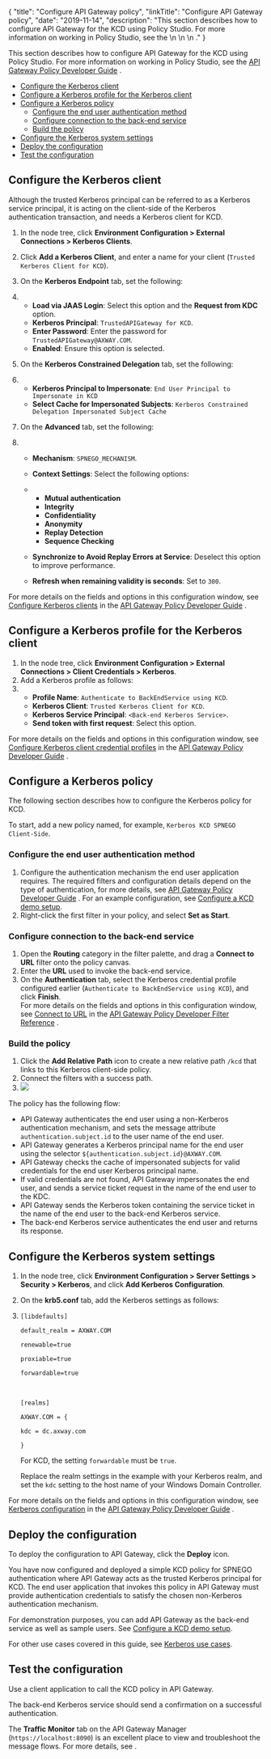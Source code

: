 {
"title": "Configure API Gateway policy",
"linkTitle": "Configure API Gateway policy",
"date": "2019-11-14",
"description": "This section describes how to configure API Gateway for the KCD using Policy Studio. For more information on working in Policy Studio, see the \\n \\n \\n ."
}
﻿

This section describes how to configure API Gateway for the KCD using Policy Studio. For more information on working in Policy Studio, see the
[API Gateway Policy Developer Guide](/bundle/APIGateway_77_PolicyDevGuide_allOS_en_HTML5/)
.

-   [Configure the Kerberos client](#Configur)
-   [Configure a Kerberos profile for the Kerberos client](#Configur2)
-   [Configure a Kerberos policy](#Configur4)
    -   [Configure the end user authentication method](#Configur3)
    -   [Configure connection to the back-end service](#Configur6)
    -   [Build the policy](#Build)
-   [Configure the Kerberos system settings](#Configur5)
-   [Deploy the configuration](#Deploy)
-   [Test the configuration](#Test)

Configure the Kerberos client
-----------------------------

Although the trusted Kerberos principal can be referred to as a Kerberos service principal, it is acting on the client-side of the Kerberos authentication transaction, and needs a Kerberos client for KCD.

1.  In the node tree, click **Environment Configuration > External Connections > Kerberos Clients**.
2.  Click **Add a Kerberos Client**, and enter a name for your client (`Trusted Kerberos Client for KCD`).
3.  On the **Kerberos Endpoint** tab, set the following:
4.  -   **Load via JAAS Login**: Select this option and the **Request from KDC** option.
    -   **Kerberos Principal**: `TrustedAPIGateway for KCD`.
    -   **Enter Password**: Enter the password for `TrustedAPIGateway@AXWAY.COM`.
    -   **Enabled**: Ensure this option is selected.

5.  On the **Kerberos Constrained Delegation** tab, set the following:
6.  -   **Kerberos Principal to Impersonate**: `End User Principal to Impersonate in KCD`
    -   **Select Cache for Impersonated Subjects**: `Kerberos Constrained Delegation Impersonated Subject Cache`

7.  On the **Advanced** tab, set the following:
8.  -   **Mechanism**: `SPNEGO_MECHANISM`.
    -   **Context Settings**: Select the following options:
    -   -   **Mutual authentication**
        -   **Integrity**
        -   **Confidentiality**
        -   **Anonymity**
        -   **Replay Detection**
        -   **Sequence Checking**

    -   **Synchronize to Avoid Replay Errors at Service**:
        Deselect this option to improve performance.
    -   **Refresh when remaining validity is <value> seconds**: Set to `300`.

For more details on the fields and options in this configuration window, see
[Configure Kerberos clients](/csh?context=611&product=prod-api-gateway-77)
in the
[API Gateway Policy Developer Guide](/bundle/APIGateway_77_PolicyDevGuide_allOS_en_HTML5/)
.

Configure a Kerberos profile for the Kerberos client
----------------------------------------------------

1.  In the node tree, click **Environment Configuration > External Connections > Client Credentials > Kerberos**.
2.  Add a Kerberos profile as follows:
3.  -   **Profile Name**: `Authenticate to BackEndService using KCD`.
    -   **Kerberos Client**: `Trusted Kerberos Client for KCD`.
    -   **Kerberos Service Principal**: `<Back-end Kerberos Service>`.
    -   **Send token with first request**: Select this option.

For more details on the fields and options in this configuration window, see
[Configure Kerberos client credential profiles](/csh?context=613&product=prod-api-gateway-77)
in the
[API Gateway Policy Developer Guide](/bundle/APIGateway_77_PolicyDevGuide_allOS_en_HTML5/)
.

Configure a Kerberos policy
---------------------------

The following section describes how to configure the Kerberos policy for KCD.

To start, add a new policy named, for example, `Kerberos KCD SPNEGO Client-Side`.

### Configure the end user authentication method

1.  Configure the authentication mechanism the end user application requires. The required filters and configuration details depend on the type of authentication, for more details, see
    [API Gateway Policy Developer Guide](/bundle/APIGateway_77_PolicyDevGuide_allOS_en_HTML5/)
    . For an example configuration, see [Configure a KCD demo setup](configure_gw_to_act_as_test_svc_CD.htm).
2.  Right-click the first filter in your policy, and select **Set as Start**.

### Configure connection to the back-end service

1.  Open the **Routing** category in the filter palette, and drag a **Connect to URL** filter onto the policy canvas.
2.  Enter the **URL** used to invoke the back-end service.
3.  On the **Authentication** tab, select the Kerberos credential profile configured earlier (`Authenticate to BackEndService using KCD`), and click **Finish**.\
    For more details on the fields and options in this configuration window, see
    [Connect to URL](/csh?context=502&product=prod-api-gateway-77)
    in the
    [API Gateway Policy Developer Filter Reference](/bundle/APIGateway_77_PolicyDevFilterReference_allOS_en_HTML5/)
    .

### Build the policy

1.  Click the **Add Relative Path** icon to create a new relative path `/kcd` that links to this Kerberos client-side policy.
2.  Connect the filters with a success path.
3.  ![](/Images/IntegrationGuides/KerberosIntegration/KerberosConstrainedDelegation/Overview_6.png)

The policy has the following flow:

-   API Gateway authenticates the end user using a non-Kerberos authentication mechanism, and sets the message attribute `authentication.subject.id` to the user name of the end user.
-   API Gateway generates a Kerberos principal name for the end user using the selector `${authentication.subject.id}@AXWAY.COM`.
-   API Gateway checks the cache of impersonated subjects for valid credentials for the end user Kerberos principal name.
-   If valid credentials are not found, API Gateway impersonates the end user, and sends a service ticket request in the name of the end user to the KDC.
-   API Gateway sends the Kerberos token containing the service ticket in the name of the end user to the back-end Kerberos service.
-   The back-end Kerberos service authenticates the end user and returns its response.

Configure the Kerberos system settings
--------------------------------------

1.  In the node tree, click **Environment Configuration > Server Settings > Security > Kerberos**, and click **Add Kerberos Configuration**.
2.  On the **krb5.conf** tab, add the Kerberos settings as follows:
3.  `[libdefaults]`

    `default_realm = AXWAY.COM`

    `renewable=true`

    `proxiable=true`

    `forwardable=true`

     

    `[realms]`

    `AXWAY.COM = {`

    `kdc = dc.axway.com`

    `}`

    For KCD, the setting `forwardable` must be `true`.

    Replace the realm settings in the example with your Kerberos realm, and set the `kdc` setting to the host name of your Windows Domain Controller.

For more details on the fields and options in this configuration window, see
[Kerberos configuration](/csh?context=615&product=prod-api-gateway-77)
in the
[API Gateway Policy Developer Guide](/bundle/APIGateway_77_PolicyDevGuide_allOS_en_HTML5/)
.

Deploy the configuration
------------------------

To deploy the configuration to API Gateway, click the **Deploy** icon.

You have now configured and deployed a simple KCD policy for SPNEGO authentication where API Gateway acts as the trusted Kerberos principal for KCD. The end user application that invokes this policy in API Gateway must provide authentication credentials to satisfy the chosen non-Kerberos authentication mechanism.

For demonstration purposes, you can add API Gateway as the back-end service as well as sample users. See [Configure a KCD demo setup](configure_gw_to_act_as_test_svc_CD.htm).

For other use cases covered in this guide, see [Kerberos use cases](../kerberos_overview.htm#Kerberos).

Test the configuration
----------------------

Use a client application to call the KCD policy in API Gateway.

The back-end Kerberos service should send a confirmation on a successful authentication.

The **Traffic Monitor** tab on the API Gateway Manager (`https://localhost:8090`) is an excellent place to view and troubleshoot the message flows. For more details, see .
